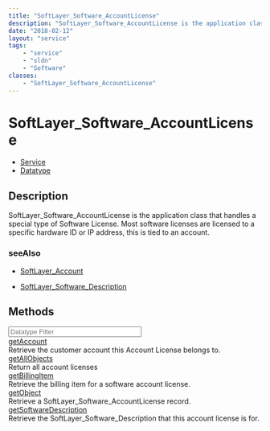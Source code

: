 ```yaml
---
title: "SoftLayer_Software_AccountLicense"
description: "SoftLayer_Software_AccountLicense is the application class that handles a special type of Software License.  Most softwa... "
date: "2018-02-12"
layout: "service"
tags:
    - "service"
    - "sldn"
    - "Software"
classes:
    - "SoftLayer_Software_AccountLicense"
---
```

# SoftLayer_Software_AccountLicense
<div id='service-datatype'>
    <ul id='sldn-reference-tabs'>
    <li id='service'> <a href='/reference/services/SoftLayer_Software_AccountLicense' >Service</a></li>    <li id='datatype'> <a href='/reference/datatypes/SoftLayer_Software_AccountLicense' >Datatype</a></li>
    </ul>
</div>

## Description
SoftLayer_Software_AccountLicense is the application class that handles a special type of Software License.  Most software licenses are licensed to a specific hardware ID or IP address, this is tied to an account. 



### seeAlso

* [SoftLayer_Account](/reference/datatypes/SoftLayer_Account )


* [SoftLayer_Software_Description](/reference/datatypes/SoftLayer_Software_Description )


        
<div id="properties" class="content">
    <h2>Methods</h2>
    <div class="view-filters">
        <div class="clearfix">
            <div class="search-input-box">
                <input placeholder="Datatype Filter" onkeyup="titleSearch(inputId='edit-combine', divId='method-div', elementClass='method-row')" 
                    type="text" id="edit-combine" value="" size="30" maxlength="128" class="form-text">
            </div>
        </div>
    </div>
    <div id="method-div">
            <div class="method-row">
                        <span class='view-field-title'><a href='/reference/services/SoftLayer_Software_AccountLicense/getAccount'> getAccount</a> </span>
            <div class='views-field-body'>Retrieve the customer account this Account License belongs to.</div>
        </div>
            <div class="method-row">
                        <span class='view-field-title'><a href='/reference/services/SoftLayer_Software_AccountLicense/getAllObjects'> getAllObjects</a> </span>
            <div class='views-field-body'>Return all account licenses</div>
        </div>
            <div class="method-row">
                        <span class='view-field-title'><a href='/reference/services/SoftLayer_Software_AccountLicense/getBillingItem'> getBillingItem</a> </span>
            <div class='views-field-body'>Retrieve the billing item for a software account license.</div>
        </div>
            <div class="method-row">
                        <span class='view-field-title'><a href='/reference/services/SoftLayer_Software_AccountLicense/getObject'> getObject</a> </span>
            <div class='views-field-body'>Retrieve a SoftLayer_Software_AccountLicense record.</div>
        </div>
            <div class="method-row">
                        <span class='view-field-title'><a href='/reference/services/SoftLayer_Software_AccountLicense/getSoftwareDescription'> getSoftwareDescription</a> </span>
            <div class='views-field-body'>Retrieve the SoftLayer_Software_Description that this account license is for.</div>
        </div>
        </div>
</div>

